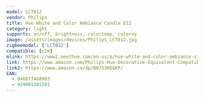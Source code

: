 ```yaml
---
model: LCT012
vendor: Philips
title: Hue White and Color Ambiance Candle E12
category: light
supports: on/off, brightness, colortemp, colorxy
image: /assets/images/devices/Philips_LCT012.jpg
zigbeemodel: ['LCT012'] 
compatible: [z2m]
mlink: https://www2.meethue.com/en-us/p/hue-white-and-color-ambiance-single-bulb-e12/046677468903
link: https://www.amazon.com/Philips-Hue-Decorative-Equivalent-Compatible/dp/B0753H5GKP/
link2: https://www.amazon.ca/dp/B0753H5GKP/
EAN: 
  - 046677468903
  - 929001301501
---
```

